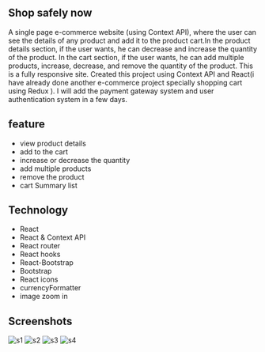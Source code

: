 ## Shop safely now

 A single page e-commerce website (using Context API), where the user can see the details of any product and add it to the product cart.In the product details section, if the user wants, he can decrease and increase the quantity of the product. In the cart section, if the user wants, he can add multiple products, increase, decrease, and remove the quantity of the product. This is a fully responsive site. Created this project using Context API and React(i have already done another e-commerce project specially shopping cart using Redux ). I will add the payment gateway system and user authentication system in a few days. 

## feature

* view product details
* add to the cart
* increase or decrease the quantity
* add multiple products
* remove the product
* cart Summary list

## Technology
* React
* React & Context API
* React router
* React hooks
* React-Bootstrap
* Bootstrap
* React icons
* currencyFormatter
* image zoom in 

## Screenshots

![s1](https://user-images.githubusercontent.com/39863835/103447289-35c6a580-4cb3-11eb-9cd4-13de4a56f3a4.png)
![s2](https://user-images.githubusercontent.com/39863835/103447288-352e0f00-4cb3-11eb-86ac-8ee4025fe55f.jpg)
![s3](https://user-images.githubusercontent.com/39863835/103447286-34957880-4cb3-11eb-9255-dff7db5bd139.jpg)
![s4](https://user-images.githubusercontent.com/39863835/103447285-32cbb500-4cb3-11eb-861a-ba474ab436a3.jpg)



